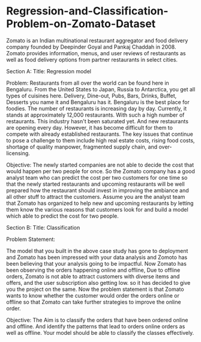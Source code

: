# Regression-and-Classification-Problem-on-Zomato-Dataset
Zomato is an Indian multinational restaurant aggregator and food delivery  company founded by Deepinder Goyal and Pankaj Chaddah in 2008. Zomato  provides information, menus, and user reviews of restaurants as well as food  delivery options from partner restaurants in select cities.


Section A: Title: Regression model

Problem:
Restaurants from all over the world can be found here in Bengaluru. From the United States 
to Japan, Russia to Antarctica, you get all types of cuisines here. Delivery, Dine-out, Pubs, 
Bars, Drinks, Buffet, Desserts you name it and Bengaluru has it. Bengaluru is the best place 
for foodies. The number of restaurants is increasing day by day. Currently, it stands at 
approximately 12,000 restaurants. With such a high number of restaurants. This industry 
hasn't been saturated yet. And new restaurants are opening every day. However, it has 
become difficult for them to compete with already established restaurants. The key issues 
that continue to pose a challenge to them include high real estate costs, rising food costs, 
shortage of quality manpower, fragmented supply chain, and over-licensing. 

Objective:
The newly started companies are not able to decide the cost that would happen per 
two people for once. So the Zomato company has a good analyst team who can predict the 
cost per two customers for one time so that the newly started restaurants and upcoming 
restaurants will be well prepared how the restaurant should invest in improving the 
ambiance and all other stuff to attract the customers. Assume you are the analyst team that 
Zomato has organized to help new and upcoming restaurants by letting them know the 
various reasons that customers look for and build a model which able to predict the cost for 
two people.

Section B: Title: Classification

Problem Statement:

The model that you built in the above case study has gone to deployment and Zomato has 
been impressed with your data analysis and Zomoto has been believing that your analysis 
going to be impactful. Now Zomato has been observing the orders happening online and 
offline, Due to offline orders, Zomato is not able to attract customers with diverse items and 
offers, and the user subscription also getting low. so it has decided to give you the project 
on the same. Now the problem statement is that Zomato wants to know whether the 
customer would order the orders online or offline so that Zomato can take further 
strategies to improve the online order.

Objective:
The Aim is to classify the orders that have been ordered online and offline. And 
identify the patterns that lead to orders online orders as well as offline. Your model should 
be able to classify the classes effectively.
